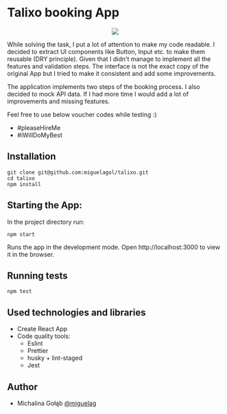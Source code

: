 # Talixo booking App

<p align="center" >
    <img src="https://user-images.githubusercontent.com/35661234/57802376-17b2d700-7756-11e9-8312-8fa55dc8092d.png">
</p>

While solving the task, I put a lot of attention to make my code readable.
I decided to extract UI components like Button, Input etc. to make them reusable (DRY principle). Given that I didn't manage to implement all the features and validation steps. The interface is not the exact copy of the original App but I tried to make it consistent and add some improvements.

The application implements two steps of the booking process. I also decided to mock API data. If I had more time I would add a lot of improvements and missing features.

Feel free to use below voucher codes while testing :)

-  #pleaseHireMe
-  #iWillDoMyBest

## Installation

```
git clone git@github.com:miguelagol/talixo.git
cd talixo
npm install
```

## Starting the App:

In the project directory run:

```
npm start
```

Runs the app in the development mode.
Open http://localhost:3000 to view it in the browser.

## Running tests

```
npm test
```

## Used technologies and libraries

-  Create React App
-  Code quality tools:
   -  Eslint
   -  Prettier
   -  husky + lint-staged
   -  Jest

## Author

-  Michalina Gołąb [@miguelag](https://twitter.com/miguelagol)
